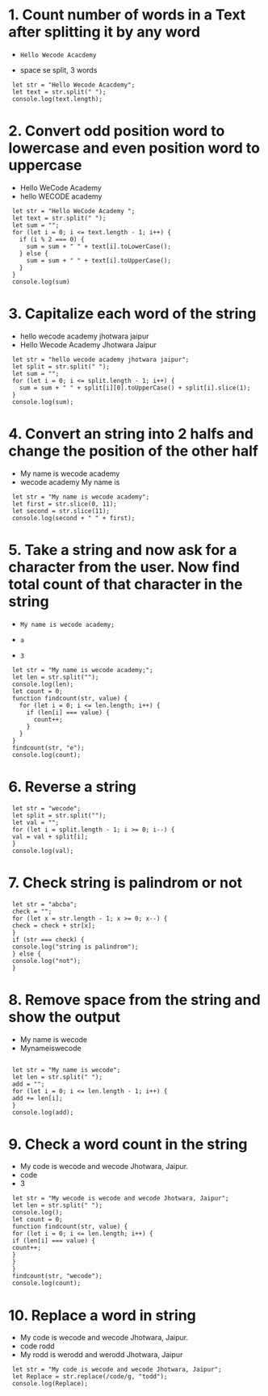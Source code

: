 # 1. Count number of words in a Text after splitting it by any word

-     Hello Wecode Acacdemy
- space se split, 3 words

```
 let str = "Hello Wecode Acacdemy";
 let text = str.split(" ");
 console.log(text.length);

```

# 2. Convert odd position word to lowercase and even position word to uppercase

- Hello WeCode Academy
- hello WECODE academy

```
 let str = "Hello WeCode Academy ";
 let text = str.split(" ");
 let sum = "";
 for (let i = 0; i <= text.length - 1; i++) {
   if (i % 2 === 0) {
     sum = sum + " " + text[i].toLowerCase();
   } else {
     sum = sum + " " + text[i].toUpperCase();
   }
 }
 console.log(sum)

```

# 3. Capitalize each word of the string

- hello wecode academy jhotwara jaipur
- Hello Wecode Academy Jhotwara Jaipur

```
 let str = "hello wecode academy jhotwara jaipur";
 let split = str.split(" ");
 let sum = "";
 for (let i = 0; i <= split.length - 1; i++) {
   sum = sum + " " + split[i][0].toUpperCase() + split[i].slice(1);
 }
 console.log(sum);

```

# 4. Convert an string into 2 halfs and change the position of the other half

- My name is wecode academy
- wecode academy My name is

```
 let str = "My name is wecode academy";
 let first = str.slice(0, 11);
 let second = str.slice(11);
 console.log(second + " " + first);

```

# 5. Take a string and now ask for a character from the user. Now find total count of that character in the string

-     My name is wecode academy;
-     a
-     3

```
 let str = "My name is wecode academy;";
 let len = str.split("");
 console.log(len);
 let count = 0;
 function findcount(str, value) {
   for (let i = 0; i <= len.length; i++) {
     if (len[i] === value) {
       count++;
     }
   }
 }
 findcount(str, "e");
 console.log(count);

```

# 6. Reverse a string

```
 let str = "wecode";
 let split = str.split("");
 let val = "";
 for (let i = split.length - 1; i >= 0; i--) {
 val = val + split[i];
 }
 console.log(val);

```

# 7. Check string is palindrom or not

```
 let str = "abcba";
 check = "";
 for (let x = str.length - 1; x >= 0; x--) {
 check = check + str[x];
 }
 if (str === check) {
 console.log("string is palindrom");
 } else {
 console.log("not");
 }

```

# 8. Remove space from the string and show the output

- My name is wecode
- Mynameiswecode

```

 let str = "My name is wecode";
 let len = str.split(" ");
 add = "";
 for (let i = 0; i <= len.length - 1; i++) {
 add += len[i];
 }
 console.log(add);

```

# 9. Check a word count in the string

- My code is wecode and wecode Jhotwara, Jaipur.
- code
- 3

```
 let str = "My wecode is wecode and wecode Jhotwara, Jaipur";
 let len = str.split(" ");
 console.log();
 let count = 0;
 function findcount(str, value) {
 for (let i = 0; i <= len.length; i++) {
 if (len[i] === value) {
 count++;
 }
 }
 }
 findcount(str, "wecode");
 console.log(count);

```

# 10. Replace a word in string

- My code is wecode and wecode Jhotwara, Jaipur.
- code rodd
- My rodd is werodd and werodd Jhotwara, Jaipur

```
 let str = "My code is wecode and wecode Jhotwara, Jaipur";
 let Replace = str.replace(/code/g, "todd");
 console.log(Replace);

```
